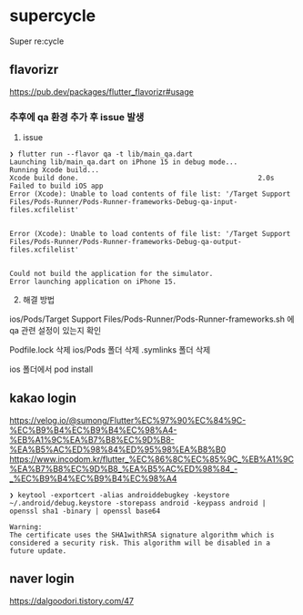 # supercycle

Super re:cycle

## flavorizr

https://pub.dev/packages/flutter_flavorizr#usage

### 추후에 qa 환경 추가 후 issue 발생

1. issue
```shell
❯ flutter run --flavor qa -t lib/main_qa.dart
Launching lib/main_qa.dart on iPhone 15 in debug mode...
Running Xcode build...                                                  
Xcode build done.                                            2.0s
Failed to build iOS app
Error (Xcode): Unable to load contents of file list: '/Target Support Files/Pods-Runner/Pods-Runner-frameworks-Debug-qa-input-files.xcfilelist'


Error (Xcode): Unable to load contents of file list: '/Target Support Files/Pods-Runner/Pods-Runner-frameworks-Debug-qa-output-files.xcfilelist'


Could not build the application for the simulator.
Error launching application on iPhone 15.

```

2. 해결 방법

ios/Pods/Target Support Files/Pods-Runner/Pods-Runner-frameworks.sh 에 qa 관련 설정이 있는지 확인 

Podfile.lock 삭제
ios/Pods 폴더 삭제
.symlinks 폴더 삭제 

ios 폴더에서 pod install


## kakao login
https://velog.io/@sumong/Flutter%EC%97%90%EC%84%9C-%EC%B9%B4%EC%B9%B4%EC%98%A4-%EB%A1%9C%EA%B7%B8%EC%9D%B8-%EA%B5%AC%ED%98%84%ED%95%98%EA%B8%B0
https://www.incodom.kr/flutter_%EC%86%8C%EC%85%9C_%EB%A1%9C%EA%B7%B8%EC%9D%B8_%EA%B5%AC%ED%98%84_-_%EC%B9%B4%EC%B9%B4%EC%98%A4


```shell
❯ keytool -exportcert -alias androiddebugkey -keystore ~/.android/debug.keystore -storepass android -keypass android | openssl sha1 -binary | openssl base64

Warning:
The certificate uses the SHA1withRSA signature algorithm which is considered a security risk. This algorithm will be disabled in a future update.
```

## naver login
https://dalgoodori.tistory.com/47

